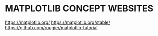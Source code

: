 # MATPLOTLIB CONCEPT WEBSITES
https://matplotlib.org/
https://matplotlib.org/stable/
https://github.com/rougier/matplotlib-tutorial
